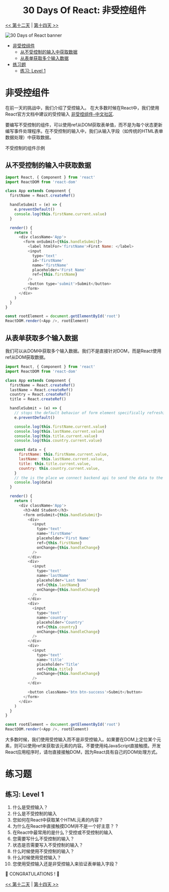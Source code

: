 <div align="center">
  <h1> 30 Days Of React: 非受控组件</h1>
</div>

[<< 第十二天](../12_Day_Forms/12_forms-CN.md) | [第十四天 >>](../14_Day_Component_Life_Cycles/14_component_life_cycles-CN.md)

![30 Days of React banner](../images/30_days_of_react_banner_day_13.jpg)

- [非受控组件](#非受控组件)
  - [从不受控制的输入中获取数据](#从不受控制的输入中获取数据)
  - [从表单获取多个输入数据](#从表单获取多个输入数据)
- [练习题](#练习题)
  - [练习: Level 1](#练习-level-1)

# 非受控组件

在前一天的挑战中，我们介绍了受控输入。 在大多数时候在React中，我们使用React官方文档中建议的受控输入 [非受控组件-中文社区](https://react.docschina.org/docs/uncontrolled-components.html).

要编写不受控制的组件，可以使用ref从DOM获取表单值，而不是为每个状态更新编写事件处理程序。在不受控制的输入中，我们从输入字段（如传统的HTML表单数据处理）中获取数据。

不受控制的组件示例

## 从不受控制的输入中获取数据

```js
import React, { Component } from 'react'
import ReactDOM from 'react-dom'

class App extends Component {
  firstName = React.createRef()

  handleSubmit = (e) => {
    e.preventDefault()
    console.log(this.firstName.current.value)
  }

  render() {
    return (
      <div className='App'>
        <form onSubmit={this.handleSubmit}>
          <label htmlFor='firstName'>First Name: </label>
          <input
            type='text'
            id='firstName'
            name='firstName'
            placeholder='First Name'
            ref={this.firstName}
          />
          <button type='submit'>Submit</button>
        </form>
      </div>
    )
  }
}

const rootElement = document.getElementById('root')
ReactDOM.render(<App />, rootElement)
```

## 从表单获取多个输入数据

我们可以从DOM中获取多个输入数据。我们不是直接针对DOM，而是React使用ref从DOM获取数据。

```js
import React, { Component } from 'react'
import ReactDOM from 'react-dom'

class App extends Component {
  firstName = React.createRef()
  lastName = React.createRef()
  country = React.createRef()
  title = React.createRef()

  handleSubmit = (e) => {
    // stops the default behavior of form element specifically refreshing of page
    e.preventDefault()

    console.log(this.firstName.current.value)
    console.log(this.lastName.current.value)
    console.log(this.title.current.value)
    console.log(this.country.current.value)

    const data = {
      firstName: this.firstName.current.value,
      lastName: this.lastName.current.value,
      title: this.title.current.value,
      country: this.country.current.value,
    }
    // the is the place we connect backend api to send the data to the database
    console.log(data)
  }

  render() {
    return (
      <div className='App'>
        <h3>Add Student</h3>
        <form onSubmit={this.handleSubmit}>
          <div>
            <input
              type='text'
              name='firstName'
              placeholder='First Name'
              ref={this.firstName}
              onChange={this.handleChange}
            />
          </div>
          <div>
            <input
              type='text'
              name='lastName'
              placeholder='Last Name'
              ref={this.lastName}
              onChange={this.handleChange}
            />
          </div>
          <div>
            <input
              type='text'
              name='country'
              placeholder='Country'
              ref={this.country}
              onChange={this.handleChange}
            />
          </div>
          <div>
            <input
              type='text'
              name='title'
              placeholder='Title'
              ref={this.title}
              onChange={this.handleChange}
            />
          </div>

          <button className='btn btn-success'>Submit</button>
        </form>
      </div>
    )
  }
}

const rootElement = document.getElementById('root')
ReactDOM.render(<App />, rootElement)
```

大多数时候，我们使用受控输入而不是非受控输入。如果要在DOM上定位某个元素，则可以使用ref来获取该元素的内容。不要使用纯JavaScript直接触摸。开发React应用程序时，请勿直接接触DOM，因为React具有自己的DOM处理方式。

# 练习题

## 练习: Level 1

1. 什么是受控输入？
2. 什么是不受控制的输入
3. 您如何在React中获取某个HTML元素的内容？
4. 为什么在React中直接触摸DOM并不是一个好主意？ ?
5. 在React中最常用的是什么？受控或不受控制的输入
6. 您需要写什么不受控制的输入？
7. 状态是否需要写入不受控制的输入？
8. 什么时候使用不受控制的输入？
9. 什么时候使用受控输入？
10. 您使用受控输入还是非受控输入来验证表单输入字段？

🎉 CONGRATULATIONS ! 🎉

[<< 第十二天](../12_Day_Forms/12_forms-CN.md) | [第十四天 >>](../14_Day_Component_Life_Cycles/14_component_life_cycles-CN.md)
